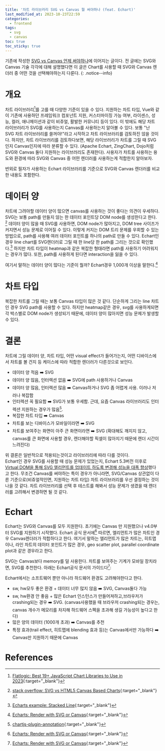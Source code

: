 ```yaml
---
title: '차트 라이브러리 SVG vs Canvas 뭘 써야하나 (feat. Echart)'
last_modified_at: 2023-10-23T22:59
categories:
  - frontend
tags:
  - svg
  - canvas
toc: true
toc_sticky: true
---
```


기존에 작성한 [SVG vs Canvas 언제 써야하나](/frontend/svg-canvas/)에 이어지는 글이다.
전 글에는 SVG와 Canvas 기술 각각에 대해 설명했다면 이 글은 Chart를 사용할 때 SVG와 Canvas 렌더러 중 어떤 것을 선택해야하는지 다룬다.
{: .notice--info}

# 개요
차트 라이브러리[^fn1]를 고를 때 다양한 기준이 있을 수 있다. 지원하는 차트 타입, Vue와 같이 기존에 사용하던 프레임워크 컴포넌트 지원, 커스터마이징 가능 여부, 라이센스, 성능, 컬러, 애니메이션과 같이 비쥬얼, 활발한 커뮤니티 등이 있다.
이 밖에도 해당 차트 라이브러리가 SVG를 사용하는지 Canvas를 사용하는지 알아볼 수 있다. 보통 "난 SVG 차트 라이브러리를 쓸꺼야!"라고 시작하고 차트 라이브러리를 검토하진 않을 것이다.
하지만, 차트 라이브러리를 검토하다보면, 해당 라이브러리가 차트를 그릴 때 SVG인지 Canvas인지에 따라 분류할 수 있다. (Apache Echart, ZingChart, Dojo처럼 SVG와 Canvas 둘다 지원하는 라이브러리도 존재한다).
사용자가 차트를 사용하는 용도와 환경에 따라 SVG와 Canvas 중 어떤 렌더러를 사용하는게 적합한지 알아보자.

번외로 필자가 사용하는 Echart 라이브러리를 기준으로 SVG와 Canvas 렌더러를 비교한 내용도 포함한다.


# 데이터 양 
차트에 그려야할 데이터 양이 많으면 canvas를 사용하는 것이 좋다는 의견이 우세하다. <br/>
SVG는 보통 path를 만들지 않는 한 데이터 포인트당 DOM node를 생성한다고 한다. [^fn2]
데이터 양이 많을 때 SVG를 사용하면, DOM node가 많아지고, DOM tree 사이즈가 커지면서 성능 문제로 이어질 수 있다. 
이렇게 커지는 DOM 트리 문제를 우회할 수 있는 방법으로, path를 사용해 여러 데이터 포인트를 하나의 path로 만들 수 있다. Echart인 경우 line chart를 SVG렌더러로 그릴 때 한 line당 한 path를 그리는 것으로 확인했다.[^fn3]
하지만 차트 타입이 heatmap과 같은 복잡한 형태라면 path를 사용하기 어려워지는 경우가 많다. 또한, path를 사용하게 된다면 interaction을 잃을 수 있다.


여기서 말하는 데이터 양이 많다는 기준이 뭘까? Echart경우 1,000개 이상을 말한다.[^fn4]


# 차트 타입 
복잡한 차트를 그릴 때는 보통 Canvas 타입이 많은 것 같다. 
단순하게 그리는 line 차트인 경우 SVG path를 사용할 수 있다. 하지만 heatmap같은 경우, svg를 사용하게되면 각 박스별로 DOM node가 생성되기 때문에, 데이터 양이 많아지면 성능 문제가 발생할 수 있다.


# 결론
차트에 그릴 데이터 양, 차트 타입, 어떤 visual effect가 들어가는지, 어떤 디바이스에서 차트를 볼 건지 등 케이스에 따라 적합한 렌더러가 다른것으로 보인다.

- 데이터 양 적음 ➡️ SVG
- 데이터 양 많음, 인터렉션 없음 ➡️ SVG에 path 사용하거나 Canvas
- 데이터 양 많음, 인터렉션 많음 ➡️ Canvas하거나 SVG 좀 어렵게 사용. 이러나 저러나 복잡함
- 인터렉션 꼭 필요함 ➡️ SVG가 보통 우세함. 근데, 요즘 Canvas 라이브러리도 인터렉션 지원하는 경우가 많음[^fn5].
- 복잡한 차트 타입 ➡️ Canvas
- 차트를 보는 디바이스가 모바일이라면 ➡️ SVG 
- 차트를 보여주는 화면이 아주 큰 화면이라면 ➡️ SVG (확대해도 깨지지 않고, canvas를 큰 화면에 사용할 경우, 렌더해야할 픽셀이 많아지기 때문에 렌더 시간이 느려진다)

위 결론은 일반적으로 적용되는것이고 라이브러리에 따라 다를 것이다. <br/>
Echart인 경우 SVG를 사용할 때 성능 문제가 있었는지, Echart 5.3버전 이후로 [Virtual DOM을 통해 SVG 엘리먼트를 업데이트 하도록 변경해 성능을 대폭 향상](https://github.com/ecomfe/zrender/pull/836)했다고 한다.
무조건 Canvas를 써야하는 특이 경우가 아니라면, SVG/Canvas 상관없이 다른 기준으로(비쥬얼적인면, 지원하는 차트 타입) 차트 라이브러리를 우선 결정하는 것이 나을 것 같다. 
차트 라이브러리를 선택 후 테스트를 해봐서 성능 문제가 생겼을 때 렌더러를 고려해서 변경하면 될 것 같다.


# Echart 
Echart는 SVG와 Canvas를 모두 지원한다. 초기에는 Canvas 만 지원했으나 v4.0부터 SVG를 지원하기 시작했다.
Echart 공식 문서에[^fn4] 따르면, 엘리먼트가 많은 차트인 경우 Canvas렌더러가 적합하다고 한다. 여기서 말하는 엘리먼트가 많은 차트는, 
히트맵이나, 라인 차트의 데이터 포인트가 많은 경우, geo scatter plot, parallel coordinate plot과 같은 경우라고 한다. 

SVG는 Canvas보다 memory를 덜 사용한다. 차트를 보여주는 기계가 모바일 장치라면, SVG를 추천한다.
아래는 Echart공식 문서의 가이드다[^fn4]: 

Echart에서는 소프트웨어 뿐만 아니라 하드웨어 환경도 고려해야한다고 한다.
- sw, hw모두 좋은 환경 + 데이터 너무 많지 않음 ➡️ SVG, Canvas둘다 가능
- sw, hw환경 안 좋음 + 많은 Echart 인스턴스가 만들어져하고,브라우저가 crashing되는 경우 ➡️ SVG. (canvas사용했을 때 브라우저 crashing되는 경우는, canvas 개수가 메모리를 차지해 하드웨어 스펙을 초과해 생길 가능성이 높다고 한다)
- 많은 양의 데이터 (1000개 초과) ➡️ Canvas를 추천
- 특정 효과(trail effect, 히트맵에 blending 효과 등)는 Canvas에서만 가능하다 ➡️ Canvas만 지원하기 때문에 Canvas


# References
[^fn1]: [Flatlogic: Best 19+ JavaScript Chart Libraries to Use in 2023](https://flatlogic.com/blog/best-19-javascript-charts-libraries/){:target="_blank"}
[^fn2]: [stack overflow: SVG vs HTML5 Canvas Based Charts](https://stackoverflow.com/questions/28083421/svg-vs-html5-canvas-based-charts){:target="_blank"}
[^fn3]: [Echarts example: Stacked Line](https://echarts.apache.org/examples/en/editor.html?c=line-stack){:target="_blank"}
[^fn4]: [Echarts: Render with SVG or Canvas](https://apache.github.io/echarts-handbook/en/best-practices/canvas-vs-svg/){:target="_blank"}
[^fn5]: [chartjs-plugin-annotation](https://github.com/chartjs/chartjs-plugin-annotation){:target="_blank"}
